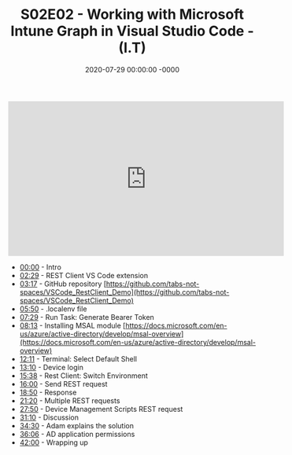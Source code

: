 ﻿---
layout: post
title: "S02E02 - Working with Microsoft Intune Graph in Visual Studio Code - (I.T)"
date: 2020-07-29 00:00:00 -0000
categories:
---

<iframe loading="lazy" width="560" height="315" src="https://www.youtube.com/embed/7OKAvGjJ4lM" title="YouTube video player" frameborder="0" allow="accelerometer; autoplay; clipboard-write; encrypted-media; gyroscope; picture-in-picture" allowfullscreen></iframe>

* [00:00](https://www.youtube.com/watch?v=7OKAvGjJ4lM&t=0s) - Intro
* [02:29](https://www.youtube.com/watch?v=7OKAvGjJ4lM&t=149s) - REST Client VS Code extension
* [03:17](https://www.youtube.com/watch?v=7OKAvGjJ4lM&t=197s) - GitHub repository
[https://github.com/tabs-not-spaces/VSCode_RestClient_Demo](https://github.com/tabs-not-spaces/VSCode_RestClient_Demo)
* [05:50](https://www.youtube.com/watch?v=7OKAvGjJ4lM&t=350s) - .localenv file
* [07:29](https://www.youtube.com/watch?v=7OKAvGjJ4lM&t=449s) - Run Task: Generate Bearer Token
* [08:13](https://www.youtube.com/watch?v=7OKAvGjJ4lM&t=493s) - Installing MSAL module
[https://docs.microsoft.com/en-us/azure/active-directory/develop/msal-overview](https://docs.microsoft.com/en-us/azure/active-directory/develop/msal-overview)
* [12:11](https://www.youtube.com/watch?v=7OKAvGjJ4lM&t=731s) - Terminal: Select Default Shell
* [13:10](https://www.youtube.com/watch?v=7OKAvGjJ4lM&t=790s) - Device login
* [15:38](https://www.youtube.com/watch?v=7OKAvGjJ4lM&t=938s) - Rest Client: Switch Environment
* [16:00](https://www.youtube.com/watch?v=7OKAvGjJ4lM&t=960s) - Send REST request
* [18:50](https://www.youtube.com/watch?v=7OKAvGjJ4lM&t=1130s) - Response
* [21:20](https://www.youtube.com/watch?v=7OKAvGjJ4lM&t=1280s) - Multiple REST requests
* [27:50](https://www.youtube.com/watch?v=7OKAvGjJ4lM&t=1670s) - Device Management Scripts REST request
* [31:10](https://www.youtube.com/watch?v=7OKAvGjJ4lM&t=1870s) - Discussion
* [34:30](https://www.youtube.com/watch?v=7OKAvGjJ4lM&t=2070s) - Adam explains the solution
* [36:06](https://www.youtube.com/watch?v=7OKAvGjJ4lM&t=2166s) - AD application permissions
* [42:00](https://www.youtube.com/watch?v=7OKAvGjJ4lM&t=2520s) - Wrapping up

